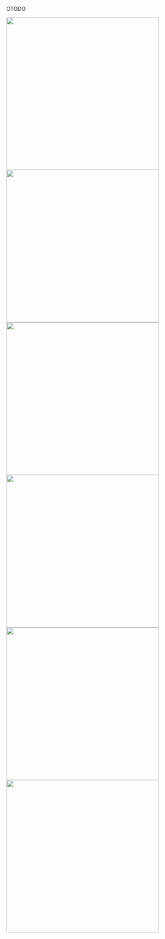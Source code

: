 OTODO


<img src="https://user-images.githubusercontent.com/58719777/152655232-3a988d9e-ffcb-40ca-a602-3960aadb9678.png" width="400"/>
<img src="https://user-images.githubusercontent.com/58719777/152655234-775abe2f-f556-41ed-b57f-d5436d4e0a24.png" width="400"/>
<img src="https://user-images.githubusercontent.com/58719777/152655479-b985a64d-3672-4fc2-b9a3-306ae5c78ac3.png" width="400"/>

<img src="https://user-images.githubusercontent.com/58719777/152655269-e7546f4a-cf51-48e5-a7f3-dc177e1d0af2.png" width="400"/>
<img src="https://user-images.githubusercontent.com/58719777/152655270-eb11b9e9-cf06-4e56-8d8e-b035929885e5.png" width="400"/>
<img src="https://user-images.githubusercontent.com/58719777/152655272-566bd3d7-ad48-4180-ab02-f8c34c6e70b3.png" width="400"/>

